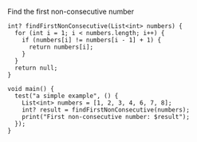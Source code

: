 Find the first non-consecutive number

    int? findFirstNonConsecutive(List<int> numbers) {
      for (int i = 1; i < numbers.length; i++) {
        if (numbers[i] != numbers[i - 1] + 1) {
          return numbers[i];
        }
      }
      return null;
    }

    void main() {
      test("a simple example", () {
        List<int> numbers = [1, 2, 3, 4, 6, 7, 8];
        int? result = findFirstNonConsecutive(numbers);
        print("First non-consecutive number: $result");
      });
    }
